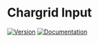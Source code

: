 # Chargrid Input

[![Version](https://img.shields.io/crates/v/chargrid_input.svg)](https://crates.io/crates/chargrid_input)
[![Documentation](https://docs.rs/chargrid_input/badge.svg)](https://docs.rs/chargrid_input)

